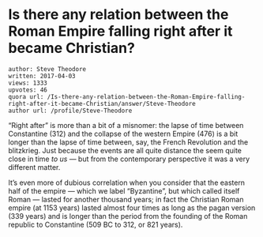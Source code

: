 # Is there any relation between the Roman Empire falling right after it became Christian?

	author: Steve Theodore
	written: 2017-04-03
	views: 1333
	upvotes: 46
	quora url: /Is-there-any-relation-between-the-Roman-Empire-falling-right-after-it-became-Christian/answer/Steve-Theodore
	author url: /profile/Steve-Theodore


“Right after” is more than a bit of a misnomer: the lapse of time between Constantine (312) and the collapse of the western Empire (476) is a bit longer than the lapse of time between, say, the French Revolution and the blitzkrieg. Just because the events are all quite distance the seem quite close in time _to us_  — but from the contemporary perspective it was a very different matter.

It’s even more of dubious correlation when you consider that the eastern half of the empire — which we label “Byzantine”, but which called itself Roman — lasted for another thousand years; in fact the Christian Roman empire (at 1153 years) lasted almost four times as long as the pagan version (339 years) and is longer than the period from the founding of the Roman republic to Constantine (509 BC to 312, or 821 years).

